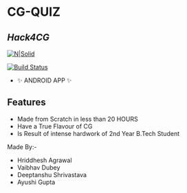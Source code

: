 # CG-QUIZ
## _Hack4CG_

[![N|Solid](https://cldup.com/dTxpPi9lDf.thumb.png)](https://nodesource.com/products/nsolid)

[![Build Status](https://travis-ci.org/joemccann/dillinger.svg?branch=master)](https://travis-ci.org/joemccann/dillinger)

- ✨  ANDROID APP ✨ 

## Features

- Made from Scratch in less than 20 HOURS
- Have a True Flavour of CG
- Is Result of intense hardwork of 2nd Year B.Tech Student

Made By:-
- Hriddhesh Agrawal
- Vaibhav Dubey
- Deeptanshu Shrivastava
- Ayushi Gupta
